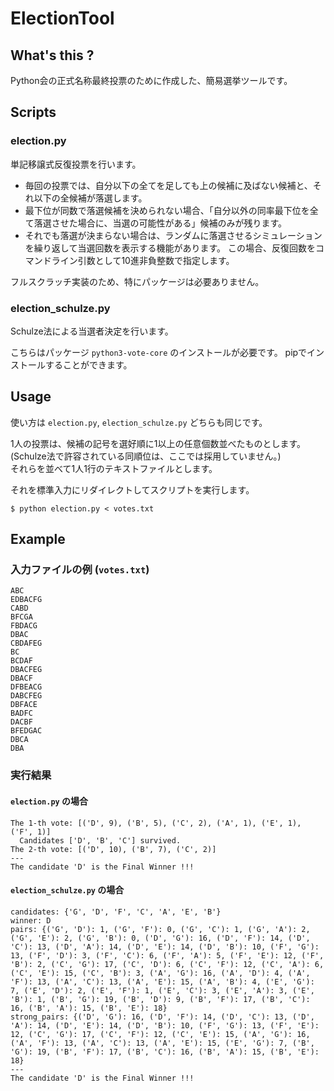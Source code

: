 # ElectionTool

## What's this ?
Python会の正式名称最終投票のために作成した、簡易選挙ツールです。

## Scripts
### election.py
単記移譲式反復投票を行います。
- 毎回の投票では、自分以下の全てを足しても上の候補に及ばない候補と、それ以下の全候補が落選します。
- 最下位が同数で落選候補を決められない場合、「自分以外の同率最下位を全て落選させた場合に、当選の可能性がある」候補のみが残ります。
- それでも落選が決まらない場合は、ランダムに落選させるシミュレーションを繰り返して当選回数を表示する機能があります。
この場合、反復回数をコマンドライン引数として10進非負整数で指定します。

フルスクラッチ実装のため、特にパッケージは必要ありません。

### election_schulze.py
Schulze法による当選者決定を行います。

こちらはパッケージ `python3-vote-core` のインストールが必要です。
pipでインストールすることができます。

## Usage
使い方は `election.py`, `election_schulze.py` どちらも同じです。

1人の投票は、候補の記号を選好順に1以上の任意個数並べたものとします。  
(Schulze法で許容されている同順位は、ここでは採用していません。)  
それらを並べて1人1行のテキストファイルとします。

それを標準入力にリダイレクトしてスクリプトを実行します。
```
$ python election.py < votes.txt
```

## Example
### 入力ファイルの例 (`votes.txt`)
```
ABC
EDBACFG
CABD
BFCGA
FBDACG
DBAC
CBDAFEG
BC
BCDAF
DBACFEG
DBACF
DFBEACG
DABCFEG
DBFACE
BADFC
DACBF
BFEDGAC
DBCA
DBA
```

### 実行結果
#### `election.py` の場合
```
The 1-th vote: [('D', 9), ('B', 5), ('C', 2), ('A', 1), ('E', 1), ('F', 1)]
  Candidates ['D', 'B', 'C'] survived.
The 2-th vote: [('D', 10), ('B', 7), ('C', 2)]
---
The candidate 'D' is the Final Winner !!!
```

#### `election_schulze.py` の場合
```
candidates: {'G', 'D', 'F', 'C', 'A', 'E', 'B'}
winner: D
pairs: {('G', 'D'): 1, ('G', 'F'): 0, ('G', 'C'): 1, ('G', 'A'): 2, ('G', 'E'): 2, ('G', 'B'): 0, ('D', 'G'): 16, ('D', 'F'): 14, ('D', 'C'): 13, ('D', 'A'): 14, ('D', 'E'): 14, ('D', 'B'): 10, ('F', 'G'): 13, ('F', 'D'): 3, ('F', 'C'): 6, ('F', 'A'): 5, ('F', 'E'): 12, ('F', 'B'): 2, ('C', 'G'): 17, ('C', 'D'): 6, ('C', 'F'): 12, ('C', 'A'): 6, ('C', 'E'): 15, ('C', 'B'): 3, ('A', 'G'): 16, ('A', 'D'): 4, ('A', 'F'): 13, ('A', 'C'): 13, ('A', 'E'): 15, ('A', 'B'): 4, ('E', 'G'): 7, ('E', 'D'): 2, ('E', 'F'): 1, ('E', 'C'): 3, ('E', 'A'): 3, ('E', 'B'): 1, ('B', 'G'): 19, ('B', 'D'): 9, ('B', 'F'): 17, ('B', 'C'): 16, ('B', 'A'): 15, ('B', 'E'): 18}
strong_pairs: {('D', 'G'): 16, ('D', 'F'): 14, ('D', 'C'): 13, ('D', 'A'): 14, ('D', 'E'): 14, ('D', 'B'): 10, ('F', 'G'): 13, ('F', 'E'): 12, ('C', 'G'): 17, ('C', 'F'): 12, ('C', 'E'): 15, ('A', 'G'): 16, ('A', 'F'): 13, ('A', 'C'): 13, ('A', 'E'): 15, ('E', 'G'): 7, ('B', 'G'): 19, ('B', 'F'): 17, ('B', 'C'): 16, ('B', 'A'): 15, ('B', 'E'): 18}
---
The candidate 'D' is the Final Winner !!!
```
